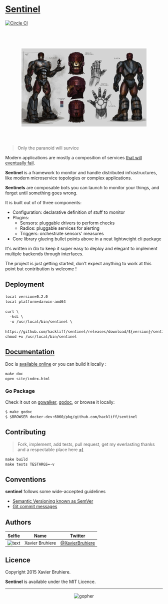 # [Sentinel][releases]

[![Circle CI](https://circleci.com/gh/hackliff/sentinel.svg?style=svg)](https://circleci.com/gh/hackliff/sentinel)

<h1 align="center">
  <br>
  <img width="400" src="sentinels.jpg">
  <br>
  <br>
</h1>

> Only the paranoid will survice

Modern applications are mostly a composition of services [that will eventually fail][chaos].

__Sentinel__ is a framework to monitor and handle distributed infrastructures,
like modern microservice topologies or complex applications.

__Sentinels__ are composable bots you can launch to monitor your things, and forget
until something goes wrong.

It is built out of of three components:

- Configuration: declarative definition of stuff to monitor
- Plugins:
  - Sensors: pluggable drivers to perform checks
  - Radios: pluggable services for alerting
  - Triggers: orchestrate sensors' measures
- Core library glueing bullet points above in a neat lightweight cli package

It's written in _Go_ to keep it super easy to deploy and elegant to implement
multiple backends through interfaces.

The project is just getting started, don't expect anything to work at this
point but contribution is welcome !


## Deployment

```Sh
local version=0.2.0
local platform=darwin-amd64

curl \
  -ksL \
  -o /usr/local/bin/sentinel \
  https://github.com/hackliff/sentinel/releases/download/${version}/sentinel-${platform}
chmod +x /usr/local/bin/sentinel
```


## [Documentation][doc]

Doc is [available online][doc] or you can build it locally :

```Sh
make doc
open site/index.html
```

### Go Package

Check it out on [gowalker][walker], [godoc][godoc], or browse it locally:

```console
$ make godoc
$ $BROWSER docker-dev:6060/pkg/github.com/hackliff/sentinel
```


## Contributing

> Fork, implement, add tests, pull request, get my everlasting thanks and a
> respectable place here [=)][jondotquote]

```console
make build
make tests TESTARGS=-v
```


## Conventions

__sentinel__ follows some wide-accepted guidelines

* [Semantic Versioning known as SemVer][semver]
* [Git commit messages][commit]


## Authors

| Selfie               | Name            | Twitter                     |
|----------------------|-----------------|-----------------------------|
| <img src="https://avatars.githubusercontent.com/u/1517057" alt="text" width="40px"/> | Xavier Bruhiere | [@XavierBruhiere][xbtwitter] |


## Licence

Copyright 2015 Xavier Bruhiere.

__Sentinel__ is available under the MIT Licence.


---------------------------------------------------------------


<p align="center">
  <img src="https://raw.github.com/hivetech/hivetech.github.io/master/images/pilotgopher.jpg" alt="gopher" width="200px"/>
</p>


[releases]: https://github.com/hackliff/sentinel/releases
[semver]: http://semver.org
[commit]: https://docs.google.com/document/d/1QrDFcIiPjSLDn3EL15IJygNPiHORgU1_OOAqWjiDU5Y/edit#
[xbtwitter]: https://twitter.com/XavierBruhiere
[jondotquote]: https://github.com/jondot/groundcontrol
[walker]: http://gowalker.org/github.com/hackliff/sentinel
[godoc]: http://godoc.org/github.com/hackliff/sentinel
[doc]: http://hackliff.github.io/sentinel/
[chaos]: http://techblog.netflix.com/2012/07/chaos-monkey-released-into-wild.html
